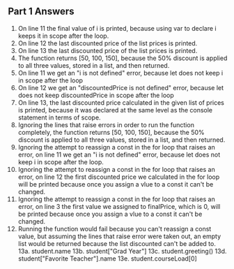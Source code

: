 ## Part 1 Answers
1. On line 11 the final value of i is printed, because using var to declare i keeps it in scope after the loop.
2. On line 12 the last discounted price of the list prices is printed.
3. On line 13 the last discounted price of the list prices is printed.
4. The function returns [50, 100, 150], because the 50% discount is applied to all three values, stored in a list, and then returned.
5. On line 11 we get an "i is not defined" error, because let does not keep i in scope after the loop
6. On line 12 we get an "discountedPrice is not defined" error, because let does not keep discountedPrice in scope after the loop
7. On line 13, the last discounted price calculated in the given list of prices is printed, because it was declared at the same level as the console statement in terms of scope.
8. Ignoring the lines that raise errors in order to run the function completely, the function returns [50, 100, 150], because the 50% discount is applied to all three values, stored in a list, and then returned.
9. Ignoring the attempt to reassign a const in the for loop that raises an error, on line 11 we get an "i is not defined" error, because let does not keep i in scope after the loop.
10. Ignoring the attempt to reassign a const in the for loop that raises an error, on line 12 the first discounted price we calculated in the for loop will be printed because once you assign a vlue to a const it can't be changed.
11. Ignoring the attempt to reassign a const in the for loop that raises an error, on line 3 the first value we assigned to finalPrice, which is 0, will be printed because once you assign a vlue to a const it can't be changed.
12. Running the function would fail because you can't reassign a const value, but assuming the lines that raise error were taken out, an empty list would be returned because the list discounted can't be added to.
13a. student.name
13b. student["Grad Year"]
13c. student.greeting()
13d. student["Favorite Teacher"].name
13e. student.courseLoad[0]